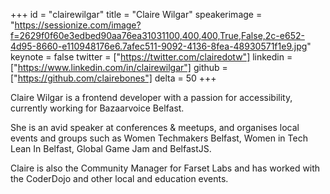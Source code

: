 ﻿+++
id = "clairewilgar"
title = "Claire Wilgar"
speakerimage = "https://sessionize.com/image?f=2629f0f60e3edbed90aa76ea31031100,400,400,True,False,2c-e652-4d95-8660-e110948176e6.7afec511-9092-4136-8fea-48930571f1e9.jpg"
keynote = false
twitter = ["https://twitter.com/clairedotw"]
linkedin = ["https://www.linkedin.com/in/clairewilgar"]
github = ["https://github.com/clairebones"]
delta = 50
+++

Claire Wilgar is a frontend developer with a passion for accessibility, currently working for Bazaarvoice Belfast.

She is an avid speaker at conferences & meetups, and organises local events and groups such as Women Techmakers Belfast, Women in Tech Lean In Belfast, Global Game Jam and BelfastJS.

Claire is also the Community Manager for Farset Labs and has worked with the CoderDojo and other local and education events.